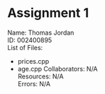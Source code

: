 # Assignment 1
Name: Thomas Jordan   
ID: 002400895   
List of Files:   
- prices.cpp
- age.cpp
Collaborators: N/A   
Resources: N/A   
Errors: N/A    
